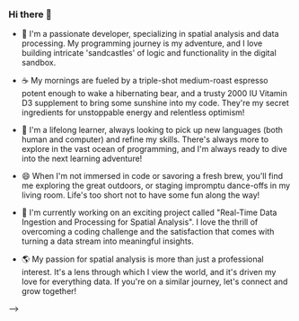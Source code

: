 ### Hi there 👋


- 🔭 I'm a passionate developer, specializing in spatial analysis and data processing. My programming journey is my adventure, and I love building intricate 'sandcastles' of logic and functionality in the digital sandbox.

- ☕ My mornings are fueled by a triple-shot medium-roast espresso potent enough to wake a hibernating bear, and a trusty 2000 IU Vitamin D3 supplement to bring some sunshine into my code. They're my secret ingredients for unstoppable energy and relentless optimism!

- 🧠 I'm a lifelong learner, always looking to pick up new languages (both human and computer) and refine my skills. There's always more to explore in the vast ocean of programming, and I'm always ready to dive into the next learning adventure!

- 😄 When I'm not immersed in code or savoring a fresh brew, you'll find me exploring the great outdoors, or staging impromptu dance-offs in my living room. Life's too short not to have some fun along the way!

- 🌱 I'm currently working on an exciting project called "Real-Time Data Ingestion and Processing for Spatial Analysis". I love the thrill of overcoming a coding challenge and the satisfaction that comes with turning a data stream into meaningful insights.

- 🌎 My passion for spatial analysis is more than just a professional interest. It's a lens through which I view the world, and it's driven my love for everything data. If you're on a similar journey, let's connect and grow together!

-->
